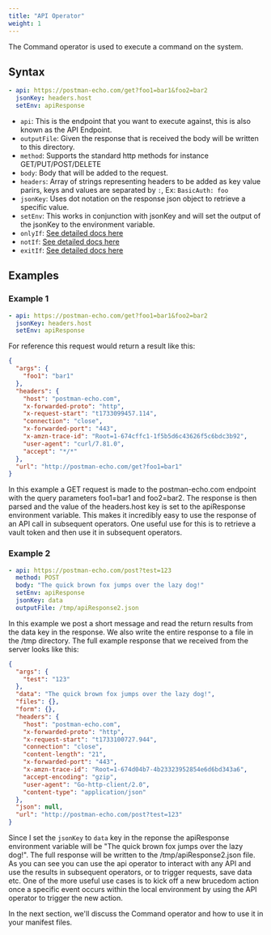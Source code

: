 ```yaml
---
title: "API Operator"
weight: 1
---
```

The Command operator is used to execute a command on the system.

## Syntax

```yaml
- api: https://postman-echo.com/get?foo1=bar1&foo2=bar2
  jsonKey: headers.host
  setEnv: apiResponse
```

* `api`: This is the endpoint that you want to execute against, this is also known as the API Endpoint.
* `outputFile`: Given the response that is received the body will be written to this directory.
* `method`: Supports the standard http methods for instance GET/PUT/POST/DELETE
* `body`: Body that will be added to the request.
* `headers`: Array of strings representing headers to be added as key value parirs, keys and values are separated by `:`, Ex: `BasicAuth: foo`
* `jsonKey`: Uses dot notation on the response json object to retrieve a specific value.
* `setEnv`: This works in conjunction with jsonKey and will set the output of the jsonKey to the environment variable.
* `onlyIf`: [See detailed docs here](sub-commands)
* `notIf`: [See detailed docs here](sub-commands)
* `exitIf`: [See detailed docs here](sub-commands)

## Examples
### Example 1
```yaml
- api: https://postman-echo.com/get?foo1=bar1&foo2=bar2
  jsonKey: headers.host
  setEnv: apiResponse
```

For reference this request would return a result like this:
```json
{
  "args": {
    "foo1": "bar1"
  },
  "headers": {
    "host": "postman-echo.com",
    "x-forwarded-proto": "http",
    "x-request-start": "t1733099457.114",
    "connection": "close",
    "x-forwarded-port": "443",
    "x-amzn-trace-id": "Root=1-674cffc1-1f5b5d6c43626f5c6bdc3b92",
    "user-agent": "curl/7.81.0",
    "accept": "*/*"
  },
  "url": "http://postman-echo.com/get?foo1=bar1"
}
```

In this example a GET request is made to the postman-echo.com endpoint with the query parameters foo1=bar1 and foo2=bar2. The response is then parsed and the value of the headers.host key is set to the apiResponse environment variable. This makes it incredibly easy to use the response of an API call in subsequent operators.  One useful use for this is to retrieve a vault token and then use it in subsequent operators.

### Example 2

```yaml
- api: https://postman-echo.com/post?test=123
  method: POST
  body: "The quick brown fox jumps over the lazy dog!"
  setEnv: apiResponse
  jsonKey: data
  outputFile: /tmp/apiResponse2.json
```
In this example we post a short message and read the return results from the data key in the response.  We also write the entire response to a file in the /tmp directory.  The full example response that we received from the server looks like this:
```json
{
  "args": {
    "test": "123"
  },
  "data": "The quick brown fox jumps over the lazy dog!",
  "files": {},
  "form": {},
  "headers": {
    "host": "postman-echo.com",
    "x-forwarded-proto": "http",
    "x-request-start": "t1733100727.944",
    "connection": "close",
    "content-length": "21",
    "x-forwarded-port": "443",
    "x-amzn-trace-id": "Root=1-674d04b7-4b23323952854e6d6bd343a6",
    "accept-encoding": "gzip",
    "user-agent": "Go-http-client/2.0",
    "content-type": "application/json"
  },
  "json": null,
  "url": "http://postman-echo.com/post?test=123"
}
```

Since I set the `jsonKey` to `data` key in the reponse the apiResponse environment variable will be "The quick brown fox jumps over the lazy dog!".  The full response will be written to the /tmp/apiResponse2.json file.  As you can see you can use the api operator to interact with any API and use the results in subsequent operators, or to trigger requests, save data etc.  One of the more useful use cases is to kick off a new brucedom action once a specific event occurs within the local environment by using the API operator to trigger the new action.

In the next section, we'll discuss the Command operator and how to use it in your manifest files.